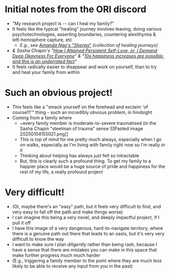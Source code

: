 # Initial notes from the ORI discord
- "My research project is -- can I heal my family?"
- It feels like the typical "healing" journey involves leaving, doing various psychotechnologies, asserting boundaries, countering alexithymia & left-hemisphere capture, etc
	- *E.g., see [Amanda Ngo's "Sherpa"](https://sherpa.onrender.com/) (collection of healing journeys)*
- *& Sasha Chapin's "[How I Attained Persistent Self-Love, or, I Demand Deep Okayness For Everyone](https://sashachapin.substack.com/p/how-i-attained-persistent-self-love)" & "[10x happiness increases are possible, and this is an underrated fact](https://sashachapin.substack.com/p/10x-happiness-increases-are-possible)"*
- It feels radically easier to disappear and work on yourself, than to try and heal your family from within
# Such an obvious project!
- This feels like a "smack yourself on the forehead and exclaim 'of course!!!'" thing - such an incredibly obvious problem, in hindsight
- Coming from a family where 
	- ~every family member is moderate-to-severe traumatised (in the Sasha Chapin "steelman of trauma" sense
	![[Pasted image 20250104155021.png]]
	- This is top of mind for me pretty much always, especially when I go on walks, especially as I'm living with family right now so I'm really *in it* 
	- Thinking about helping has always just felt so intractable 
	- But, this is clearly such a profound thing. To get my family to a happier place would be a huge source of pride and happiness for the rest of my life, a really profound project
# Very difficult! 
- (Or, maybe there's an "easy" path, but it feels very difficult to find, and very easy to fall off the path and make things worse)
- I can imagine this being a very novel, and deeply impactful project, if I pull it off
- I have this image of a very dangerous, hard-to-navigate territory, where there is a genuine path out there that leads to an oasis, but it's very very difficult to know the way
- I want to make sure I plan _diligently_ rather than being rash, because I have a sense that there are mistakes you can make in this space that make further progress much much harder
- (E.g., triggering a family member to the point where they are much less likely to be able to receive any input from you in the past)